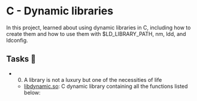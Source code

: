 # C - Dynamic libraries
In this project, learned about using dynamic libraries in C, including how to create them and how to use them with $LD_LIBRARY_PATH, nm, ldd, and ldconfig.

## Tasks 📃

- 0. A library is not a luxury but one of the necessities of life
  - [libdynamic.so](https://github.com/richard-1257/alx-low_level_programming/blob/master/0x18-dynamic_libraries/libdynamic.so): C dynamic library containing all the functions listed below:
